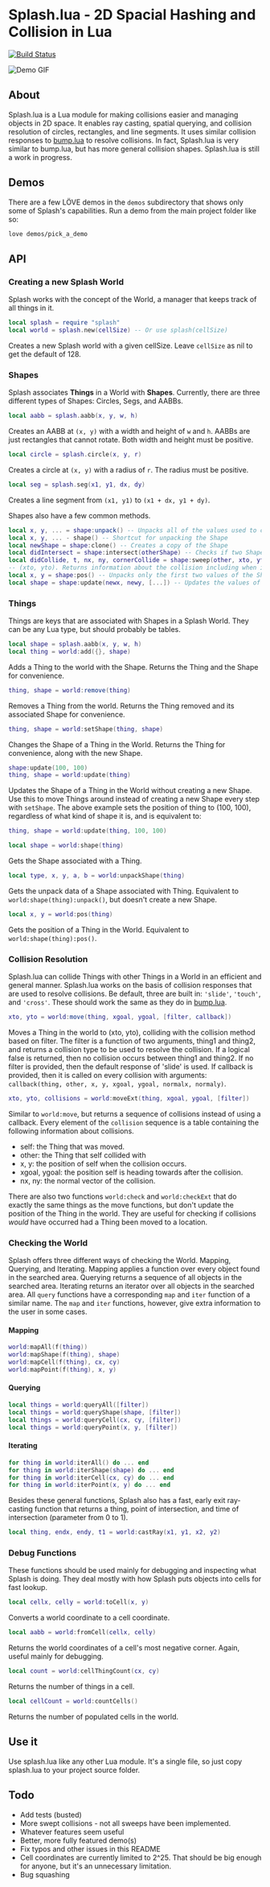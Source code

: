 # Splash.lua - 2D Spacial Hashing and Collision in Lua

[![Build Status](https://travis-ci.org/bakpakin/Splash.lua.svg?branch=master)](https://travis-ci.org/bakpakin/Splash.lua)

![Demo GIF](https://github.com/bakpakin/Splash.lua/blob/master/img/demo.gif)

## About
Splash.lua is a Lua module for making collisions easier and managing objects in
2D space. It enables ray casting, spatial querying, and collision resolution
of circles, rectangles, and line segments. It uses similar collision responses
to [bump.lua](https://github.com/kikito/bump.lua) to resolve collisions. In
fact, Splash.lua is very similar to bump.lua, but has more general collision
shapes. Splash.lua is still a work in progress.  

## Demos
There are a few LÖVE demos in the `demos` subdirectory that shows only some of
Splash's capabilities. Run a demo from the main project folder like so:
```bash
love demos/pick_a_demo
```

## API

### Creating a new Splash World
Splash works with the concept of the World, a manager that keeps track of all
things in it.

```lua
local splash = require "splash"
local world = splash.new(cellSize) -- Or use splash(cellSize)
```
Creates a new Splash world with a given cellSize. Leave `cellSize` as nil to get
the default of 128.

### Shapes
Splash associates **Things** in a World with **Shapes**. Currently, there are
three different types of Shapes: Circles, Segs, and AABBs.

```lua
local aabb = splash.aabb(x, y, w, h)
```
Creates an AABB at `(x, y)` with a width and height of `w` and `h`. AABBs are
just rectangles that cannot rotate. Both width and height must be positive.

```lua
local circle = splash.circle(x, y, r)
```
Creates a circle at `(x, y)` with a radius of `r`. The radius must be positive.

```lua
local seg = splash.seg(x1, y1, dx, dy)
```
Creates a line segment from `(x1, y1)` to `(x1 + dx, y1 + dy)`.

Shapes also have a few common methods.

```lua
local x, y, ... = shape:unpack() -- Unpacks all of the values used to construct the Shape
local x, y, ... - shape() -- Shortcut for unpacking the Shape
local newShape = shape:clone() -- Creates a copy of the Shape
local didIntersect = shape:intersect(otherShape) -- Checks if two Shapes intersect. For segments, returns the time of intersection between 0 and 1
local didCollide, t, nx, ny, cornerCollide = shape:sweep(other, xto, yto) -- Checks if a Shape would intersect another Shape when moving to point
-- (xto, yto). Returns information about the collision including when it happened, and the collision normal.
local x, y = shape:pos() -- Unpacks only the first two values of the Shape, which are x and y.
local shape = shape:update(newx, newy, [...]) -- Updates the values of the Shape without creating a new Shape. Returns the Shape for convenience
```

### Things
Things are keys that are associated with Shapes in a Splash World. They can be
any Lua type, but should probably be tables.

```lua
local shape = splash.aabb(x, y, w, h)
local thing = world:add({}, shape)
```
Adds a Thing to the world with the Shape. Returns the Thing and the Shape for
convenience.

```lua
thing, shape = world:remove(thing)
```
Removes a Thing from the world. Returns the Thing removed and its associated
Shape for convenience.

```lua
thing, shape = world:setShape(thing, shape)
```
Changes the Shape of a Thing in the World. Returns the Thing for
convenience, along with the new Shape.

```lua
shape:update(100, 100)
thing, shape = world:update(thing)
```
Updates the Shape of a Thing in the World without creating a new Shape. Use this
to move Things around instead of creating a new Shape every step with
`setShape`. The above example sets the position of thing to (100, 100),
regardless of what kind of shape it is, and is equivalent to:
```lua
thing, shape = world:update(thing, 100, 100)
```

```lua
local shape = world:shape(thing)
```
Gets the Shape associated with a Thing.

```lua
local type, x, y, a, b = world:unpackShape(thing)
```
Gets the unpack data of a Shape associated with Thing. Equivalent to
`world:shape(thing):unpack()`, but doesn't create a new Shape.

```lua
local x, y = world:pos(thing)
```
Gets the position of a Thing in the World. Equivalent to
`world:shape(thing):pos()`.

### Collision Resolution

Splash.lua can collide Things with other Things in a World in an efficient and
general manner. Splash.lua works on the basis of collision responses that are
used to resolve collisions. Be default, three are built in: `'slide'`,
`'touch'`, and `'cross'`. These should work the same as they do in
[bump.lua](https://github.com/kikito/bump.lua).

```lua
xto, yto = world:move(thing, xgoal, ygoal, [filter, callback])
```
Moves a Thing in the world to (xto, yto), colliding with the collision method
based on filter. The filter is a function of two arguments, thing1 and thing2,
and returns a collision type to be used to resolve the collision. If a logical
false is returned, then no collision occurs between thing1 and thing2. If no
filter is provided, then the default response of 'slide' is used. If callback is
provided, then it is called on every collision with arguments:
`callback(thing, other, x, y, xgoal, ygoal, normalx, normaly)`.

```lua
xto, yto, collisions = world:moveExt(thing, xgoal, ygoal, [filter])
```
Similar to `world:move`, but returns a sequence of collisions instead of using a
callback. Every element of the `collision` sequence is a table containing the
following information about collisions.

* self: the Thing that was moved.
* other: the Thing that self collided with
* x, y: the position of self when the collision occurs.
* xgoal, ygoal: the position self is heading towards after the collision.
* nx, ny: the normal vector of the collision.  

There are also two functions `world:check` and `world:checkExt` that do exactly
the same things as the move functions, but don't update the position of the
Thing in the world. They are useful for checking if collisions *would* have
occurred had a Thing been moved to a location.

### Checking the World

Splash offers three different ways of checking the World. Mapping, Querying,
and Iterating. Mapping applies a function over every object found in the
searched area. Querying returns a sequence of all objects in the searched area.
Iterating returns an iterator over all objects in the searched area. All `query`
functions have a corresponding `map` and `iter` function of a similar name.
The `map` and `iter` functions, however, give extra information to the user in
some cases.

#### Mapping
```lua
world:mapAll(f(thing))
world:mapShape(f(thing), shape)
world:mapCell(f(thing), cx, cy)
world:mapPoint(f(thing), x, y)
```

#### Querying
```lua
local things = world:queryAll([filter])
local things = world:queryShape(shape, [filter])
local things = world:queryCell(cx, cy, [filter])
local things = world:queryPoint(x, y, [filter])
```

#### Iterating
```lua
for thing in world:iterAll() do ... end
for thing in world:iterShape(shape) do ... end
for thing in world:iterCell(cx, cy) do ... end
for thing in world:iterPoint(x, y) do ... end
```

Besides these general functions, Splash also has a fast, early exit
ray-casting function that returns a thing, point of intersection, and time
of intersection (parameter from 0 to 1).
```lua
local thing, endx, endy, t1 = world:castRay(x1, y1, x2, y2)
```

### Debug Functions
These functions should be used mainly for debugging and inspecting what Splash
is doing. They deal mostly with how Splash puts objects into cells for fast
lookup.

```lua
local cellx, celly = world:toCell(x, y)
```
Converts a world coordinate to a cell coordinate.

```lua
local aabb = world:fromCell(cellx, celly)
```
Returns the world coordinates of a cell's most negative corner. Again, useful
mainly for debugging.

```lua
local count = world:cellThingCount(cx, cy)
```
Returns the number of things in a cell.

```lua
local cellCount = world:countCells()
```
Returns the number of populated cells in the world.

## Use it
Use splash.lua like any other Lua module. It's a single file, so just copy
splash.lua to your project source folder.

## Todo
* Add tests (busted)
* More swept collisions - not all sweeps have been implemented.
* Whatever features seem useful
* Better, more fully featured demo(s)
* Fix typos and other issues in this README
* Cell coordinates are currently limited to 2^25. That should be big enough for
anyone, but it's an unnecessary limitation.
* Bug squashing
